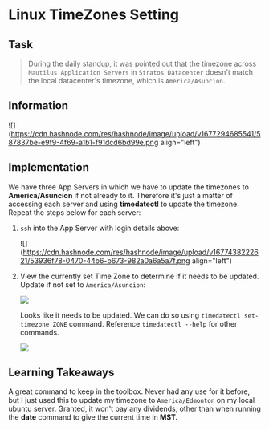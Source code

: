 # Linux TimeZones Setting

## Task

> During the daily standup, it was pointed out that the timezone across `Nautilus Application Servers` in `Stratos Datacenter` doesn't match the local datacenter's timezone, which is `America/Asuncion`.

## Information

![](https://cdn.hashnode.com/res/hashnode/image/upload/v1677294685541/587837be-e9f9-4f69-a1b1-f91dcd6bd99e.png align="left")

## Implementation

We have three App Servers in which we have to update the timezones to **America/Asuncion** if not already to it. Therefore it's just a matter of accessing each server and using **timedatectl** to update the timezone. Repeat the steps below for each server:

1. `ssh` into the App Server with login details above:
    
    ![](https://cdn.hashnode.com/res/hashnode/image/upload/v1677438222621/53936f78-0470-44b6-b673-982a0a6a5a7f.png align="left")
    

1. View the currently set Time Zone to determine if it needs to be updated. Update if not set to `America/Asuncion`:
    
    ![](https://cdn.hashnode.com/res/hashnode/image/upload/v1677438386205/4597837f-2949-4d52-8f39-6abde2b8727b.png)
    
    Looks like it needs to be updated. We can do so using `timedatectl set-timezone ZONE` command. Reference `timedatectl --help` for other commands.
    
    ![](https://cdn.hashnode.com/res/hashnode/image/upload/v1677438905527/ac98d503-146e-4911-a3c5-137296f782b5.png)
    

## Learning Takeaways

A great command to keep in the toolbox. Never had any use for it before, but I just used this to update my timezone to `America/Edmonton` on my local ubuntu server. Granted, it won't pay any dividends, other than when running the **date** command to give the current time in **MST.**